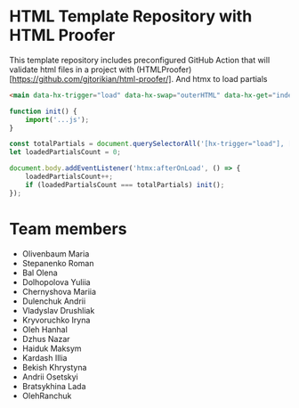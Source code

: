 # HTML Template Repository with HTML Proofer

This template repository includes preconfigured GitHub Action that will validate html files in a project with (HTMLProofer)[https://github.com/gjtorikian/html-proofer/].
And htmx to load partials

```html
<main data-hx-trigger="load" data-hx-swap="outerHTML" data-hx-get="index.main.partial.html"></main>
```


```js
function init() {
    import('...js');
}

const totalPartials = document.querySelectorAll('[hx-trigger="load"], [data-hx-trigger="load"]').length;
let loadedPartialsCount = 0;

document.body.addEventListener('htmx:afterOnLoad', () => {
    loadedPartialsCount++;
    if (loadedPartialsCount === totalPartials) init();
});
```
# Team members
- Olivenbaum Maria
- Stepanenko Roman
- Bal Olena
- Dolhopolova Yuliia
- Chernyshova Mariia
- Dulenchuk Andrii
- Vladyslav Drushliak
- Kryvoruchko Iryna
- Oleh Hanhal
- Dzhus Nazar
- Haiduk Maksym
- Kardash Illia
- Bekish Khrystyna
- Andrii Osetskyi
- Bratsykhina Lada
- OlehRanchuk 